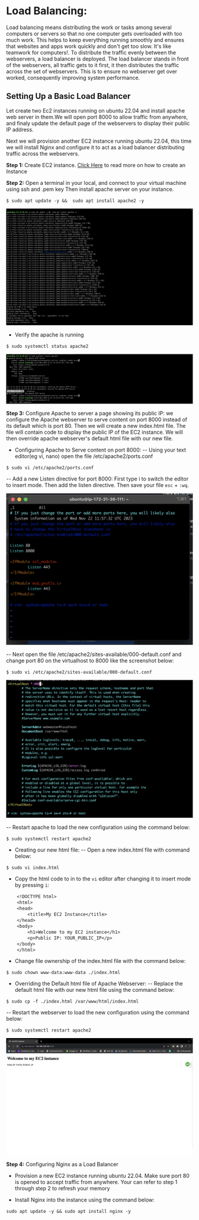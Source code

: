 # Load Balancing:
Load balancing means distributing the work or tasks among several computers or servers so that no one computer gets overloaded with too much work. This helps to keep everything running smoothly and ensures that websites and apps work quickly and don't get too slow. It's like teamwork for computers!. 
To distribute the traffic evenly between the webservers, a load balancer is deployed. The load balancer stands in front of the webservers, all traffic gets to it first, it then distributes the traffic across the set of webservers. This is to ensure no webserver get over worked, consequently improving system performance.

## Setting Up a Basic Load Balancer

Let create two Ec2 instances running on ubuntu 22.04 and install apache web server in them.We will open port 8000 to allow traffic from anywhere, and finaly update the default page of the webservers to display their public IP address.

Next we will provision another EC2 instance running ubuntu 22.04, this time we will install Nginx and configure it to act as a load balancer distributing traffic across the webservers.

**Step 1:** Create EC2 instance. <a href=
"https://www.techtarget.com/searchcloudcomputing/tutorial/How-to-create-an-EC2-instance-from-AWS-Console">Click Here</a> to read more on how to create an Instance

**Step 2:** Open a terminal in your local, and connect to your virtual machine using ssh and .pem key Then install apache server on your instance.
```
$ sudo apt update -y &&  sudo apt install apache2 -y
```
<img src="./Images /Img01.png">

- Verify the apache is running
```
$ sudo systemctl status apache2
```
<img src="./Images /Img02.png">

**Step 3:** Configure Apache to server a page showing its public IP: 
we configure the Apache webserver to serve content on port 8000 instead of its default which is port 80. Then we will create a new index.html file. The file will contain code to display the public IP of the EC2 instance. We will then override apache webserver's default html file with our new file.
- Configuring Apache to Serve content on port 8000:
-- Using your text editor(eg vi, nano) open the file /etc/apache2/ports.conf
```
$ sudo vi /etc/apache2/ports.conf 
```
-- Add a new Listen directive for port 8000: First type i to switch the editor to insert mode. Then add the listen directive. Then save your file `esc` + `:wq`.

<img src="./Images /Img03.png">

-- Next open the file /etc/apache2/sites-available/000-default.conf and change port 80 on the virtualhost to 8000 like the screenshot below:

```
$ sudo vi /etc/apache2/sites-available/000-default.conf
```
<img src="./Images /Img04.png">

-- Restart apache to load the new configuration using the command below:
```
$ sudo systemctl restart apache2
```

- Creating our new html file:
-- Open a new index.html file with command below:

```
$ sudo vi index.html
```
- Copy the html code to in to the `vi` editor after changing it to insert mode by pressing `i`:
```
    <!DOCTYPE html>
    <html>
    <head>
        <title>My EC2 Instance</title>
    </head>
    <body>
        <h1>Welcome to my EC2 instance</h1>
        <p>Public IP: YOUR_PUBLIC_IP</p>
    </body>
    </html>

```

- Change file ownership of the index.html file with the command below:
```
$ sudo chown www-data:www-data ./index.html
```
- Overriding the Default html file of Apache Webserver:
-- Replace the default html file with our new html file using the command below:
```
$ sudo cp -f ./index.html /var/www/html/index.html
```
-- Restart the webserver to load the new configuration using the command below:
```
$ sudo systemctl restart apache2
```

<img src="./Images /Img05.png">


**Step 4:**  Configuring Nginx as a Load Balancer
- Provision a new EC2 instance running ubuntu 22.04. Make sure port 80 is opened to accept traffic from anywhere. Your can refer to step 1 through step 2 to refresh your memory

- Install Nginx into the instance using the command below:
```
sudo apt update -y && sudo apt install nginx -y
```
